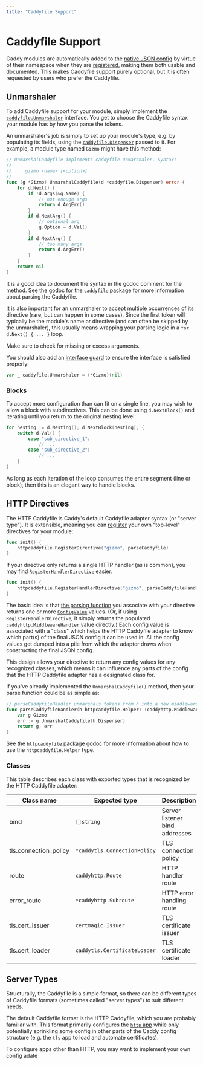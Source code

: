 ```yaml
---
title: "Caddyfile Support"
---
```


# Caddyfile Support

Caddy modules are automatically added to the [native JSON config](/docs/json/) by virtue of their namespace when they are [registered](https://pkg.go.dev/github.com/caddyserver/caddy/v2?tab=doc#RegisterModule), making them both usable and documented. This makes Caddyfile support purely optional, but it is often requested by users who prefer the Caddyfile.

## Unmarshaler

To add Caddyfile support for your module, simply implement the [`caddyfile.Unmarshaler`](https://pkg.go.dev/github.com/caddyserver/caddy/v2/caddyconfig/caddyfile?tab=doc#Unmarshaler) interface. You get to choose the Caddyfile syntax your module has by how you parse the tokens.

An unmarshaler's job is simply to set up your module's type, e.g. by populating its fields, using the [`caddyfile.Dispenser`](https://pkg.go.dev/github.com/caddyserver/caddy/v2/caddyconfig/caddyfile?tab=doc#Dispenser) passed to it. For example, a module type named `Gizmo` might have this method:

```go
// UnmarshalCaddyfile implements caddyfile.Unmarshaler. Syntax:
//
//     gizmo <name> [<option>]
//
func (g *Gizmo) UnmarshalCaddyfile(d *caddyfile.Dispenser) error {
	for d.Next() {
		if !d.Args(&g.Name) {
			// not enough args
			return d.ArgErr()
		}
		if d.NextArg() {
			// optional arg
			g.Option = d.Val()
		}
		if d.NextArg() {
			// too many args
			return d.ArgErr()
		}
	}
	return nil
}
```

It is a good idea to document the syntax in the godoc comment for the method. See the [godoc for the `caddyfile` package](https://pkg.go.dev/github.com/caddyserver/caddy/v2/caddyconfig/caddyfile?tab=doc) for more information about parsing the Caddyfile.

It is also important for an unmarshaler to accept multiple occurrences of its directive (rare, but can happen in some cases). Since the first token will typically be the module's name or directive (and can often be skipped by the unmarshaler), this usually means wrapping your parsing logic in a `for d.Next() { ... }` loop.

Make sure to check for missing or excess arguments.

You should also add an [interface guard](/docs/extending-caddy#interface-guards) to ensure the interface is satisfied properly:

```go
var _ caddyfile.Unmarshaler = (*Gizmo)(nil)
```

### Blocks

To accept more configuration than can fit on a single line, you may wish to allow a block with subdirectives. This can be done using `d.NextBlock()` and iterating until you return to the original nesting level:

```go
for nesting := d.Nesting(); d.NextBlock(nesting); {
	switch d.Val() {
		case "sub_directive_1":
			// ...
		case "sub_directive_2":
			// ...
	}
}
```

As long as each iteration of the loop consumes the entire segment (line or block), then this is an elegant way to handle blocks.

## HTTP Directives

The HTTP Caddyfile is Caddy's default Caddyfile adapter syntax (or "server type"). It is extensible, meaning you can [register](https://pkg.go.dev/github.com/caddyserver/caddy/v2/caddyconfig/httpcaddyfile?tab=doc#RegisterDirective) your own "top-level" directives for your module:

```go
func init() {
	httpcaddyfile.RegisterDirective("gizmo", parseCaddyfile)
}
```

If your directive only returns a single HTTP handler (as is common), you may find [`RegisterHandlerDirective`](https://pkg.go.dev/github.com/caddyserver/caddy/v2/caddyconfig/httpcaddyfile?tab=doc#RegisterHandlerDirective) easier:

```go
func init() {
	httpcaddyfile.RegisterHandlerDirective("gizmo", parseCaddyfileHandler)
}
```

The basic idea is that [the parsing function](https://pkg.go.dev/github.com/caddyserver/caddy/v2/caddyconfig/httpcaddyfile?tab=doc#UnmarshalFunc) you associate with your directive returns one or more [`ConfigValue`](https://pkg.go.dev/github.com/caddyserver/caddy/v2/caddyconfig/httpcaddyfile?tab=doc#ConfigValue) values. (Or, if using `RegisterHandlerDirective`, it simply returns the populated `caddyhttp.MiddlewareHandler` value directly.) Each config value is associated with a "class" which helps the HTTP Caddyfile adapter to know which part(s) of the final JSON config it can be used in. All the config values get dumped into a pile from which the adapter draws when constructing the final JSON config.

This design allows your directive to return any config values for any recognized classes, which means it can influence any parts of the config that the HTTP Caddyfile adapter has a designated class for.

If you've already implemented the `UnmarshalCaddyfile()` method, then your parse function could be as simple as:

```go
// parseCaddyfileHandler unmarshals tokens from h into a new middleware handler value.
func parseCaddyfileHandler(h httpcaddyfile.Helper) (caddyhttp.MiddlewareHandler, error) {
	var g Gizmo
	err := g.UnmarshalCaddyfile(h.Dispenser)
	return g, err
}
```

See the [`httpcaddyfile` package godoc](https://pkg.go.dev/github.com/caddyserver/caddy/v2/caddyconfig/httpcaddyfile?tab=doc) for more information about how to use the `httpcaddyfile.Helper` type.


### Classes

This table describes each class with exported types that is recognized by the HTTP Caddyfile adapter:

Class name | Expected type | Description
---------- | ------------- | -----------
bind | `[]string` | Server listener bind addresses
tls.connection_policy | `*caddytls.ConnectionPolicy` | TLS connection policy
route | `caddyhttp.Route` | HTTP handler route
error_route | `*caddyhttp.Subroute` | HTTP error handling route
tls.cert_issuer | `certmagic.Issuer` | TLS certificate issuer
tls.cert_loader | `caddytls.CertificateLoader` | TLS certificate loader


## Server Types

Structurally, the Caddyfile is a simple format, so there can be different types of Caddyfile formats (sometimes called "server types") to suit different needs.

The default Caddyfile format is the HTTP Caddyfile, which you are probably familiar with. This format primarily configures the [`http` app](/docs/modules/http) while only potentially sprinkling some config in other parts of the Caddy config structure (e.g. the `tls` app to load and automate certificates).

To configure apps other than HTTP, you may want to implement your own config adate